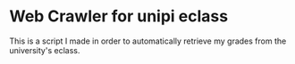 # Web Crawler for unipi eclass
This is a script I made in order to automatically retrieve my grades from the university's eclass.
